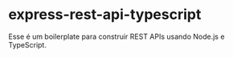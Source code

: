 # express-rest-api-typescript
Esse é um boilerplate para construir REST APIs usando Node.js e TypeScript.
